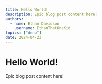 ```yaml
---
title: Hello World!
description: Epic blog post content here!
authors:
  - name: Ethan Davidson
    username: EthanThatOneKid
topics: ["deno"]
date: 2024-04-23
---
```


# Hello World!

Epic blog post content here!
